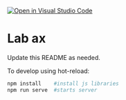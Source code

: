[![Open in Visual Studio Code](https://classroom.github.com/assets/open-in-vscode-c66648af7eb3fe8bc4f294546bfd86ef473780cde1dea487d3c4ff354943c9ae.svg)](https://classroom.github.com/online_ide?assignment_repo_id=9335704&assignment_repo_type=AssignmentRepo)
# Lab ax

Update this README as needed.

To develop using hot-reload:

```bash
npm install    #install js libraries
npm run serve  #starts server
```
